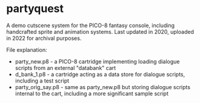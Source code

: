 # partyquest
A demo cutscene system for the PICO-8 fantasy console, including handcrafted sprite and animation systems. Last updated in 2020, uploaded in 2022 for archival purposes.

File explanation:
* party_new.p8 - a PICO-8 cartridge implementing loading dialogue scripts from an external "databank" cart
* d_bank_1.p8 - a cartridge acting as a data store for dialogue scripts, including a test script
* party_orig_say.p8 - same as party_new.p8 but storing dialogue scripts internal to the cart, including a more significant sample script
